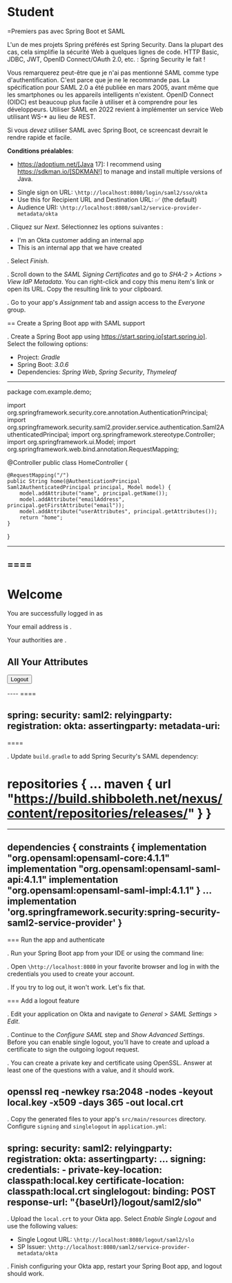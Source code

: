 # Student


=Premiers pas avec Spring Boot et SAML

L'un de mes projets Spring préférés est Spring Security. Dans la plupart des cas, cela simplifie la sécurité Web à quelques lignes de code. HTTP Basic, JDBC, JWT, OpenID Connect/OAuth 2.0, etc. : Spring Security le fait !

Vous remarquerez peut-être que je n'ai pas mentionné SAML comme type d'authentification. C'est parce que je ne le recommande pas. La spécification pour SAML 2.0 a été publiée en mars 2005, avant même que les smartphones ou les appareils intelligents n'existent. OpenID Connect (OIDC) est beaucoup plus facile à utiliser et à comprendre pour les développeurs. Utiliser SAML en 2022 revient à implémenter un service Web utilisant WS-* au lieu de REST.


Si vous _devez_ utiliser SAML avec Spring Boot, ce screencast devrait le rendre rapide et facile.


**Conditions préalables**:

- https://adoptium.net/[Java 17]: I recommend using https://sdkman.io/[SDKMAN!] to manage and install multiple versions of Java.

* Single sign on URL: `\http://localhost:8080/login/saml2/sso/okta`
* Use this for Recipient URL and Destination URL: ✅ (the default)
* Audience URI: `\http://localhost:8080/saml2/service-provider-metadata/okta`

. Cliquez sur *Next*. Sélectionnez les options suivantes :

* I'm an Okta customer adding an internal app
* This is an internal app that we have created

. Select *Finish*.

. Scroll down to the *SAML Signing Certificates* and go to *SHA-2* > *Actions* > *View IdP Metadata*. You can right-click and copy this menu item's link or open its URL. Copy the resulting link to your clipboard.

. Go to your app's *Assignment* tab and assign access to the *Everyone* group.

== Create a Spring Boot app with SAML support

. Create a Spring Boot app using https://start.spring.io[start.spring.io]. Select the following options:

* Project: *Gradle*
* Spring Boot: *3.0.6*
* Dependencies: *Spring Web*, *Spring Security*, *Thymeleaf*

----
package com.example.demo;

import org.springframework.security.core.annotation.AuthenticationPrincipal;
import org.springframework.security.saml2.provider.service.authentication.Saml2AuthenticatedPrincipal;
import org.springframework.stereotype.Controller;
import org.springframework.ui.Model;
import org.springframework.web.bind.annotation.RequestMapping;

@Controller
public class HomeController {

    @RequestMapping("/")
    public String home(@AuthenticationPrincipal Saml2AuthenticatedPrincipal principal, Model model) {
        model.addAttribute("name", principal.getName());
        model.addAttribute("emailAddress", principal.getFirstAttribute("email"));
        model.addAttribute("userAttributes", principal.getAttributes());
        return "home";
    }
}

----
====
----
<!DOCTYPE html>
<html xmlns="http://www.w3.org/1999/xhtml" xmlns:th="https://www.thymeleaf.org"
      xmlns:sec="https://www.thymeleaf.org/thymeleaf-extras-springsecurity6">
<head>
    <title>Spring Boot and SAML</title>
    <meta http-equiv="Content-Type" content="text/html; charset=UTF-8"/>
</head>
<body>

<h1>Welcome</h1>
<p>You are successfully logged in as <span sec:authentication="name"></span></p>
<p>Your email address is <span th:text="${emailAddress}"></span>.</p>
<p>Your authorities are <span sec:authentication="authorities"></span>.</p>
<h2>All Your Attributes</h2>
<dl th:each="userAttribute : ${userAttributes}">
    <dt th:text="${userAttribute.key}"></dt>
    <dd th:text="${userAttribute.value}"></dd>
</dl>

<form th:action="@{/logout}" method="post">
    <button id="logout" type="submit">Logout</button>
</form>

</body>
</html>
----
====

spring:
  security:
    saml2:
      relyingparty:
        registration:
          okta:
            assertingparty:
              metadata-uri: <your-metadata-uri>
----
====

. Update `build.gradle` to add Spring Security's SAML dependency:

repositories {
    ...
    maven { url "https://build.shibboleth.net/nexus/content/repositories/releases/" }
}
====
----
dependencies {
    constraints {
        implementation "org.opensaml:opensaml-core:4.1.1"
        implementation "org.opensaml:opensaml-saml-api:4.1.1"
        implementation "org.opensaml:opensaml-saml-impl:4.1.1"
    }
    ...
    implementation 'org.springframework.security:spring-security-saml2-service-provider'
}
----

=== Run the app and authenticate

. Run your Spring Boot app from your IDE or using the command line:

. Open `\http://localhost:8080` in your favorite browser and log in with the credentials you used to create your account.

. If you try to log out, it won't work. Let's fix that.

=== Add a logout feature

. Edit your application on Okta and navigate to *General* > *SAML Settings* > *Edit*.

. Continue to the *Configure SAML* step and *Show Advanced Settings*. Before you can enable single logout, you'll have to create and upload a certificate to sign the outgoing logout request.

. You can create a private key and certificate using OpenSSL. Answer at least one of the questions with a value, and it should work.

openssl req -newkey rsa:2048 -nodes -keyout local.key -x509 -days 365 -out local.crt
----

. Copy the generated files to your app's `src/main/resources` directory. Configure `signing` and `singlelogout` in `application.yml`:

spring:
  security:
    saml2:
      relyingparty:
        registration:
          okta:
            assertingparty:
              ...
            signing:
              credentials:
                - private-key-location: classpath:local.key
                  certificate-location: classpath:local.crt
            singlelogout:
              binding: POST
              response-url: "{baseUrl}/logout/saml2/slo"
----

. Upload the `local.crt` to your Okta app. Select *Enable Single Logout* and use the following values:

* Single Logout URL: `\http://localhost:8080/logout/saml2/slo`
* SP Issuer: `\http://localhost:8080/saml2/service-provider-metadata/okta`

. Finish configuring your Okta app, restart your Spring Boot app, and logout should work.

